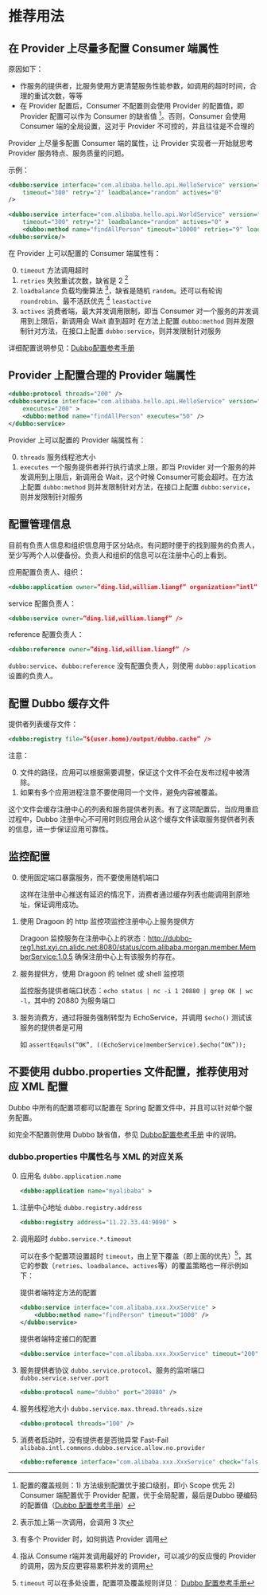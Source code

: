 # 推荐用法

## 在 Provider 上尽量多配置 Consumer 端属性

原因如下：

* 作服务的提供者，比服务使用方更清楚服务性能参数，如调用的超时时间，合理的重试次数，等等
* 在 Provider 配置后，Consumer 不配置则会使用 Provider 的配置值，即 Provider 配置可以作为 Consumer 的缺省值 [^1]。否则，Consumer 会使用 Consumer 端的全局设置，这对于 Provider 不可控的，并且往往是不合理的

Provider 上尽量多配置 Consumer 端的属性，让 Provider 实现者一开始就思考 Provider 服务特点、服务质量的问题。

示例：

```xml
<dubbo:service interface="com.alibaba.hello.api.HelloService" version="1.0.0" ref="helloService"
    timeout="300" retry="2" loadbalance="random" actives="0"
/>
 
<dubbo:service interface="com.alibaba.hello.api.WorldService" version="1.0.0" ref="helloService"
    timeout="300" retry="2" loadbalance="random" actives="0" >
    <dubbo:method name="findAllPerson" timeout="10000" retries="9" loadbalance="leastactive" actives="5" />
<dubbo:service/>
```

在 Provider 上可以配置的 Consumer 端属性有：

0. `timeout` 方法调用超时
1. `retries` 失败重试次数，缺省是 2 [^2]
2. `loadbalance` 负载均衡算法 [^3]，缺省是随机 `random`。还可以有轮询 `roundrobin`、最不活跃优先 [^4] `leastactive`
3. `actives` 消费者端，最大并发调用限制，即当 Consumer 对一个服务的并发调用到上限后，新调用会 Wait 直到超时
在方法上配置 `dubbo:method` 则并发限制针对方法，在接口上配置 `dubbo:service`，则并发限制针对服务

详细配置说明参见：[Dubbo配置参考手册](./references/xml/introduction.md)

## Provider 上配置合理的 Provider 端属性

```xml
<dubbo:protocol threads="200" /> 
<dubbo:service interface="com.alibaba.hello.api.HelloService" version="1.0.0" ref="helloService"
    executes="200" >
    <dubbo:method name="findAllPerson" executes="50" />
</dubbo:service>
```

Provider 上可以配置的 Provider 端属性有：

0. `threads` 服务线程池大小
1. `executes` 一个服务提供者并行执行请求上限，即当 Provider 对一个服务的并发调用到上限后，新调用会 Wait，这个时候 Consumer可能会超时。在方法上配置 `dubbo:method` 则并发限制针对方法，在接口上配置 `dubbo:service`，则并发限制针对服务

## 配置管理信息

目前有负责人信息和组织信息用于区分站点。有问题时便于的找到服务的负责人，至少写两个人以便备份。负责人和组织的信息可以在注册中心的上看到。

应用配置负责人、组织：

```xml
<dubbo:application owner=”ding.lid,william.liangf” organization=”intl” />
```

service 配置负责人：

```xml
<dubbo:service owner=”ding.lid,william.liangf” />
```

reference 配置负责人：

```xml
<dubbo:reference owner=”ding.lid,william.liangf” />
```

`dubbo:service`、`dubbo:reference` 没有配置负责人，则使用 `dubbo:application` 设置的负责人。

## 配置 Dubbo 缓存文件

提供者列表缓存文件：

```xml
<dubbo:registry file=”${user.home}/output/dubbo.cache” />
```

注意：

0. 文件的路径，应用可以根据需要调整，保证这个文件不会在发布过程中被清除。
1. 如果有多个应用进程注意不要使用同一个文件，避免内容被覆盖。

这个文件会缓存注册中心的列表和服务提供者列表。有了这项配置后，当应用重启过程中，Dubbo 注册中心不可用时则应用会从这个缓存文件读取服务提供者列表的信息，进一步保证应用可靠性。

## 监控配置

0. 使用固定端口暴露服务，而不要使用随机端口

    这样在注册中心推送有延迟的情况下，消费者通过缓存列表也能调用到原地址，保证调用成功。

1. 使用 Dragoon 的 http 监控项监控注册中心上服务提供方

    Dragoon 监控服务在注册中心上的状态：http://dubbo-reg1.hst.xyi.cn.alidc.net:8080/status/com.alibaba.morgan.member.MemberService:1.0.5 确保注册中心上有该服务的存在。

2. 服务提供方，使用 Dragoon 的 telnet 或 shell 监控项

    监控服务提供者端口状态：`echo status | nc -i 1 20880 | grep OK | wc -l`，其中的 20880 为服务端口

3. 服务消费方，通过将服务强制转型为 EchoService，并调用 `$echo()` 测试该服务的提供者是可用

    如 `assertEqauls(“OK”, ((EchoService)memberService).$echo(“OK”));`
    
## 不要使用 dubbo.properties 文件配置，推荐使用对应 XML 配置

Dubbo 中所有的配置项都可以配置在 Spring 配置文件中，并且可以针对单个服务配置。

如完全不配置则使用 Dubbo 缺省值，参见 [Dubbo配置参考手册](./references/xml/introduction.md) 中的说明。

### dubbo.properties 中属性名与 XML 的对应关系

0. 应用名 `dubbo.application.name`

    ```xml
    <dubbo:application name="myalibaba" >
    ```
    
1. 注册中心地址 `dubbo.registry.address`
    
    ```xml
    <dubbo:registry address="11.22.33.44:9090" >
    ```
    
2. 调用超时 `dubbo.service.*.timeout`

    可以在多个配置项设置超时 `timeout`，由上至下覆盖（即上面的优先）[^5]，其它的参数（`retries`、`loadbalance`、`actives`等）的覆盖策略也一样示例如下：

    提供者端特定方法的配置
    
    ```xml 
    <dubbo:service interface="com.alibaba.xxx.XxxService" >
        <dubbo:method name="findPerson" timeout="1000" />
    </dubbo:service>
    ```
    
    提供者端特定接口的配置
    
    ```xml
    <dubbo:service interface="com.alibaba.xxx.XxxService" timeout="200" />
    ```
    
4. 服务提供者协议 `dubbo.service.protocol`、服务的监听端口 `dubbo.service.server.port`

    ```xml
    <dubbo:protocol name="dubbo" port="20880" />
    ```
    
5. 服务线程池大小 `dubbo.service.max.thread.threads.size`

    ```xml
    <dubbo:protocol threads="100" />
    ```
    
6. 消费者启动时，没有提供者是否抛异常 Fast-Fail `alibaba.intl.commons.dubbo.service.allow.no.provider`

    ```xml
    <dubbo:reference interface="com.alibaba.xxx.XxxService" check="false" />
    ```
    
[^1]: 配置的覆盖规则：1) 方法级别配置优于接口级别，即小 Scope 优先 2) Consumer 端配置优于 Provider 配置，优于全局配置，最后是Dubbo 硬编码的配置值（[Dubbo 配置参考手册](./configuration/properties.md#覆盖策略)）
[^2]: 表示加上第一次调用，会调用 3 次
[^3]: 有多个 Provider 时，如何挑选 Provider 调用
[^4]: 指从 Consume r端并发调用最好的 Provider，可以减少的反应慢的 Provider 的调用，因为反应更容易累积并发的调用
[^5]: `timeout` 可以在多处设置，配置项及覆盖规则详见： [Dubbo 配置参考手册](./references/xml/introduction.md)
